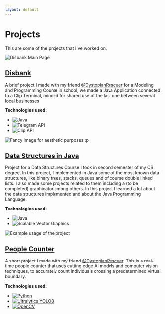 ```yaml
---
layout: default
---
```

# Projects
This are some of the projects that I've worked on.
<section class="projects">
 <div class="project">
    <img src="/assets/images/portfolio/disbank/mainMenu.png" alt="Disbank Main Page">
    <h2><a href="./disbank">Disbank</a></h2>
    <p>
    A brief project I made with my friend <a href="https://github.com/DystopianRescuer">@DystopianRescuer</a> for a Modeling and Programming Course in school, we made a Java Application connected to a Clip Terminal, minded for shared use of the last one between several local businesses
    </p>
    <p><strong>Technologies used:</strong></p>
    <ul class="tech-icons">
      <li><img src="/assets/icons/java.png" alt="Java"></li>
      <li><img src="/assets/icons/telegram.png" alt="Telegram API"></li>
      <li><img src="/assets/icons/clip.png" alt="Clip API"></li>
    </ul>
  </div>
 <div class="project">
    <img src="/assets/images/portfolio/eddCanek/cover.jpg" alt="Fancy image for aesthetic purposes :p">
    <h2><a href="./eddCanek">Data Structures in Java</a></h2>
    <p>
    Project for a Data Structures Course I took in second semester of my CS degree. In this project, I implemented in Java some of the most known data structures, like binary trees, stacks, queues and of course double linked lists. I also made some projects related to them including a (to be completed) graphicator among others. In this project I learned a lot about the data structures implemented and about the Java Programming Language.
    </p>
    <p><strong>Technologies used:</strong></p>
    <ul class="tech-icons">
      <li><img src="/assets/icons/java.png" alt="Java"></li>
      <li><img src="/assets/icons/svg.png" alt="Scalable Vector Graphics"></li>
    </ul>
  </div> 
 <div class="project">
    <img src="/assets/images/portfolio/peopleCounter/demo.png" alt="Example usage of the project">
    <h2><a href="./peopleCounter">People Counter</a></h2>
    <p>
    A short project I made with my friend <a href="https://github.com/DystopianRescuer">@DystopianRescuer</a>. This is a real-time people counter that uses cutting edge AI models and computer vision techniques, to accurately count individuals crossing a predetermined virtual boundary.
    </p>
    <p><strong>Technologies used:</strong></p>
    <ul class="tech-icons">
      <a href = https://www.python.org><li><img src="/assets/icons/python.png" alt="Python"></li></a>
      <a href = https://www.ultralytics.com><li><img src="/assets/icons/ultralytics.svg" alt="Ultralytics YOLO8"></li></a>
      <a href = https://opencv.org><li><img src="/assets/icons/opencv.png" alt="OpenCV"></li></a>
    </ul>
  </div>
</section>

